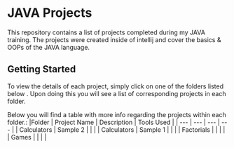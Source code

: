 # JAVA Projects
This repository contains a list of projects completed during my JAVA training. The projects were created inside of intellij and cover the basics & OOPs of the JAVA language.

## Getting Started 

To view the details of each project, simply click on one of the folders listed below . Upon doing this you will see a list of corresponding projects in each folder.

Below you will find a table with more info regarding the projects within each folder.:
|Folder | Project Name | Description | Tools Used |
| --- | --- | --- | --- |
| Calculators | Sample 2 | | |
| Calculators | Sample 1 | | |
| Factorials | | | |
| Games | | | |
